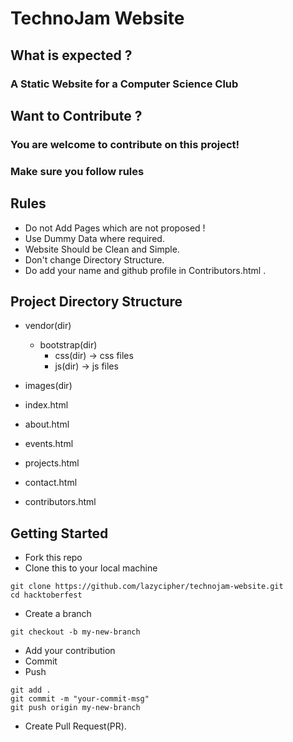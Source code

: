 # TechnoJam Website

## What is expected ?
### A Static Website for a Computer Science Club


## Want to Contribute ?
### You are welcome to contribute on this project!
### Make sure you follow rules

## Rules
* Do not Add Pages which are not proposed !
* Use Dummy Data where required.
* Website Should be Clean and Simple.
* Don't change Directory Structure.
* Do add your name and github profile in Contributors.html .

## Project Directory Structure

  * vendor(dir)
    * bootstrap(dir)
      * css(dir) -> css files
      * js(dir)  -> js files
        
  
  * images(dir)
  
  * index.html
  * about.html
  * events.html
  * projects.html
  * contact.html
  * contributors.html
  
## Getting Started
* Fork this repo
* Clone this to your local machine
```
git clone https://github.com/lazycipher/technojam-website.git
cd hacktoberfest
```

* Create a branch
```
git checkout -b my-new-branch
```

* Add your contribution
* Commit
* Push
```
git add .
git commit -m "your-commit-msg"
git push origin my-new-branch
```
* Create Pull Request(PR).

